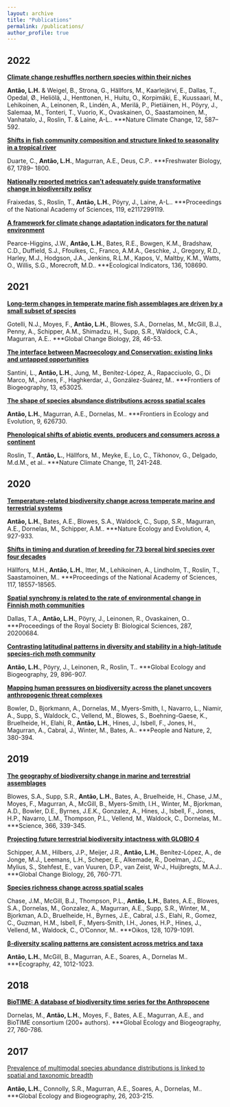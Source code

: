 ```yaml
---
layout: archive
title: "Publications"
permalink: /publications/
author_profile: true
---
```


## **2022**
[**Climate change reshuffles northern species within their niches**]([url](https://doi.org/10.1038/s41558-022-01381-x))

**Antão, L.H.** & Weigel, B., Strona, G., Hällfors, M., Kaarlejärvi, E., Dallas, T., Opedal, Ø., Heliölä, J., Henttonen, H., Huitu, O., Korpimäki, E., Kuussaari, M., Lehikoinen, A., Leinonen, R., Lindén, A., Merilä, P., Pietiäinen, H., Pöyry, J., Salemaa, M., Tonteri, T., Vuorio, K., Ovaskainen, O., Saastamoinen, M., Vanhatalo, J., Roslin, T. & Laine, A-L.. ***Nature Climate Change, 12, 587–592.


**[Shifts in fish community composition and structure linked to seasonality in a tropical river]([url](https://doi.org/10.1111/fwb.13975))**

Duarte, C., **Antão, L.H.**, Magurran, A.E., Deus, C.P.. ***Freshwater Biology, 67, 1789– 1800.


**[Nationally reported metrics can’t adequately guide transformative change in biodiversity policy]([url](https://doi.org/10.1073/pnas.2117299119))**

Fraixedas, S., Roslin, T., **Antão, L.H.**, Pöyry, J., Laine, A-L.. ***Proceedings of the National Academy of Sciences, 119, e2117299119.


[**A framework for climate change adaptation indicators for the natural environment**]([url](https://doi.org/10.1016/j.ecolind.2022.108690))

Pearce-Higgins, J.W., **Antão, L.H.**, Bates, R.E., Bowgen, K.M., Bradshaw, C.D., Duffield, S.J., Ffoulkes, C., Franco, A.M.A., Geschke, J., Gregory, R.D., Harley, M.J., Hodgson, J.A., Jenkins, R.L.M., Kapos, V., Maltby, K.M., Watts, O., Willis, S.G., Morecroft, M.D.. ***Ecological Indicators, 136, 108690.


## **2021**
[**Long-term changes in temperate marine fish assemblages are driven by a small subset of species**]([url](http://doi.org/10.1111/gcb.15947))

Gotelli, N.J., Moyes, F., **Antão, L.H.**, Blowes, S.A., Dornelas, M., McGill, B.J., Penny, A., Schipper, A.M., Shimadzu, H., Supp, S.R., Waldock, C.A., Magurran, A.E.. ***Global Change Biology, 28, 46-53. 


[**The interface between Macroecology and Conservation: existing links and untapped opportunities**]([url](https://doi.org/10.21425/F5FBG53025))

Santini, L., **Antão, L.H.**, Jung, M., Benítez-López, A., Rapacciuolo, G., Di Marco, M., Jones, F., Haghkerdar, J., González-Suárez, M.. ***Frontiers of Biogeography, 13, e53025.


[**The shape of species abundance distributions across spatial scales**]([url](https://doi.org/10.3389/fevo.2021.626730))

**Antão, L.H.**, Magurran, A.E., Dornelas, M.. ***Frontiers in Ecology and Evolution, 9, 626730.


[**Phenological shifts of abiotic events, producers and consumers across a continent**]([url](https://doi.org/10.1038/s41558-020-00967-7))

Roslin, T., **Antão, L.**, Hällfors, M., Meyke, E., Lo, C., Tikhonov, G., Delgado, M.d.M., et al.. ***Nature Climate Change, 11, 241-248.


## **2020**
[**Temperature-related biodiversity change across temperate marine and terrestrial systems**]([url](https://doi.org/10.1038/s41559-020-1185-7))

**Antão, L.H.**, Bates, A.E., Blowes, S.A., Waldock, C., Supp, S.R., Magurran, A.E., Dornelas, M., Schipper, A.M.. ***Nature Ecology and Evolution, 4, 927-933.


[**Shifts in timing and duration of breeding for 73 boreal bird species over four decades**]([url](https://doi.org/10.1073/pnas.1913579117))

Hällfors, M.H., **Antão, L.H.**, Itter, M., Lehikoinen, A., Lindholm, T., Roslin, T., Saastamoinen, M.. ***Proceedings of the National Academy of Sciences, 117, 18557-18565.


[**Spatial synchrony is related to the rate of environmental change in Finnish moth communities**]([url](http://doi.org/10.1098/rspb.2020.0684))

Dallas, T.A., **Antão, L.H.**, Pöyry, J., Leinonen, R., Ovaskainen, O.. ***Proceedings of the Royal Society B: Biological Sciences, 287, 20200684.


[**Contrasting latitudinal patterns in diversity and stability in a high-latitude species-rich moth community**]([url](https://doi.org/10.1111/geb.13073))

**Antão, L.H.**, Pöyry, J., Leinonen, R., Roslin, T.. ***Global Ecology and Biogeography, 29, 896-907.


[**Mapping human pressures on biodiversity across the planet uncovers anthropogenic threat complexes**]([url](https://doi.org/10.1002/pan3.10071))

Bowler, D., Bjorkmann, A., Dornelas, M., Myers-Smith, I., Navarro, L., Niamir, A., Supp, S., Waldock, C., Vellend, M., Blowes, S., Boehning-Gaese, K., Bruelheide, H., Elahi, R., **Antão, L.H.**, Hines, J., Isbell, F., Jones, H., Magurran, A., Cabral, J., Winter, M., Bates, A.. ***People and Nature, 2, 380-394.


## **2019**
[**The geography of biodiversity change in marine and terrestrial assemblages**]([url](https://doi.org/10.1126/science.aaw1620))

Blowes, S.A., Supp, S.R., **Antão, L.H.**, Bates, A., Bruelheide, H., Chase, J.M., Moyes, F., Magurran, A., McGill, B., Myers-Smith, I.H., Winter, M., Bjorkman, A.D., Bowler, D.E., Byrnes, J.E.K., Gonzalez, A., Hines, J., Isbell, F., Jones, H.P., Navarro, L.M., Thompson, P.L., Vellend, M., Waldock, C., Dornelas, M.. ***Science, 366, 339-345.


[**Projecting future terrestrial biodiversity intactness with GLOBIO 4**]([url](https://doi.org/10.1111/gcb.14848))

Schipper, A.M., Hilbers, J.P., Meijer, J.R., **Antão, L.H.**, Benítez-López, A., de Jonge, M.J., Leemans, L.H., Scheper, E., Alkemade, R., Doelman, J.C., Mylius, S., Stehfest, E., van Vuuren, D.P., van Zeist, W-J., Huijbregts, M.A.J.. ***Global Change Biology, 26, 760-771.


[**Species richness change across spatial scales**]([url](https://doi.org/10.1111/oik.05968))

Chase, J.M., McGill, B.J., Thompson, P.L., **Antão, L.H.**, Bates, A.E., Blowes, S.A., Dornelas, M., Gonzalez, A., Magurran, A.E., Supp, S.R., Winter, M., Bjorkman, A.D., Bruelheide, H., Byrnes, J.E., Cabral, J.S., Elahi, R., Gomez, C., Guzman, H.M., Isbell, F., Myers‐Smith, I.H., Jones, H.P., Hines, J., Vellend, M., Waldock, C., O’Connor, M.. ***Oikos, 128, 1079-1091.


[**β‐diversity scaling patterns are consistent across metrics and taxa**]([url](https://doi.org/10.1111/ecog.04117))

**Antão, L.H.**, McGill, B., Magurran, A.E., Soares, A., Dornelas M.. ***Ecography, 42, 1012-1023. 


## **2018**
[**BioTIME: A database of biodiversity time series for the Anthropocene**]([url](https://doi.org/10.1111/geb.12729))

Dornelas, M., **Antão, L.H.**, Moyes, F., Bates, A.E., Magurran, A.E., and BioTIME consortium (200+ authors). ***Global Ecology and Biogeography, 27, 760-786.


## **2017**
[Prevalence of multimodal species abundance distributions is linked to spatial and taxonomic breadth]([url](https://doi.org/10.1111/geb.12532))

**Antão, L.H.**, Connolly, S.R., Magurran, A.E., Soares, A., Dornelas, M.. ***Global Ecology and Biogeography, 26, 203-215.


